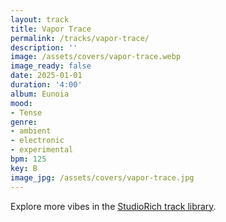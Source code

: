 ```yaml
---
layout: track
title: Vapor Trace
permalink: /tracks/vapor-trace/
description: ''
image: /assets/covers/vapor-trace.webp
image_ready: false
date: 2025-01-01
duration: '4:00'
album: Eunoia
mood:
- Tense
genre:
- ambient
- electronic
- experimental
bpm: 125
key: B
image_jpg: /assets/covers/vapor-trace.jpg
---
```


Explore more vibes in the [StudioRich track library](/tracks/).

